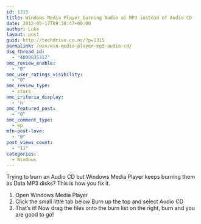 ```yaml
---
id: 1315
title: Windows Media Player burning Audio as MP3 instead of Audio CD
date: 2012-05-17T09:38:47+00:00
author: Luke
layout: post
guid: http://techdrive.co.nz/?p=1315
permalink: /win/win-media-player-mp3-audio-cd/
dsq_thread_id:
  - "4808035312"
omc_review_enable:
  - "0"
omc_user_ratings_visibility:
  - "0"
omc_review_type:
  - stars
omc_criteria_display:
  - 'n'
omc_featured_post:
  - "0"
omc_comment_type:
  - wp
mfn-post-love:
  - "0"
post_views_count:
  - "11"
categories:
  - Windows
---
```

Trying to burn an Audio CD but Windows Media Player keeps burning them as Data MP3 disks? This is how you fix it.

  1. Open Windows Media Player
  2. Click the small little tab below Burn up the top and select Audio CD
  3. That&#8217;s it! Now drag the files onto the burn list on the right, burn and you are good to go!